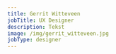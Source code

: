 ```yaml
---
title: Gerrit Witteveen
jobTitle: UX Designer
description: Tekst
image: /img/gerrit_witteveen.jpg
jobType: designer
---
```

